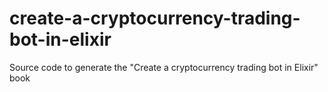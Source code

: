 # create-a-cryptocurrency-trading-bot-in-elixir
Source code to generate the "Create a cryptocurrency trading bot in Elixir" book
